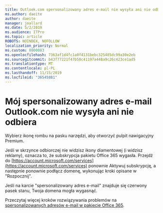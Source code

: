 ```yaml
---
title: Outlook.com spersonalizowany adres e-mail nie wysyła ani nie odbiera
ms.author: daeite
author: daeite
manager: joallard
ms.date: 5/2/2019
ms.audience: ITPro
ms.topic: article
ROBOTS: NOINDEX, NOFOLLOW
localization_priority: Normal
ms.custom: 8000083
ms.openlocfilehash: 7363af1d4fc1a0f4131bebc325485dc99a30e2eb
ms.sourcegitcommit: b43f77221f47b50c41197a448a9c26c423ce1ad5
ms.translationtype: MT
ms.contentlocale: pl-PL
ms.lasthandoff: 11/15/2019
ms.locfileid: "36545881"
---
```

# <a name="my-personalized-outlookcom-email-address-isnt-sending-or-receiving"></a>Mój spersonalizowany adres e-mail Outlook.com nie wysyła ani nie odbiera

Wybierz ikonę rombu na pasku narzędzi, aby otworzyć pulpit nawigacyjny Premium.

Jeśli w skrzynce odbiorczej nie widzisz ikony diamentowej (i widzisz reklamy), oznacza to, że subskrypcja pakietu Office 365 wygasła. Przejdź do [https://account.microsoft.com/services](https://account.microsoft.com/services) ponownie Aktywuj subskrypcję, a następnie ponownie podłącz domenę, wykonując kroki opisane w "Rozpocznij".

Jeśli na karcie "spersonalizowany adres e-mail" znajduje się czerwony pasek stanu, Twoja domena mogła wygasnąć.

Przeczytaj więcej kroków rozwiązywania problemów na [spersonalizowanych adresów e-mail w pakiecie Office 365](https://support.office.com/article/75416a58-b225-4c02-8c07-8979403b427b?wt.mc_id=Office_Outlook_com_Alchemy).